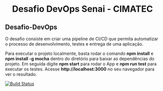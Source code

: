 <h1 align="center"> Desafio DevOps Senai - CIMATEC </h1>

## Desafio-DevOps

O desafio consiste em criar uma pipeline de CI/CD que permita automatizar o processo de desenvolvimento, testes e entrega de uma aplicação.

Para executar o projeto localmente, basta rodar o comando **npm install** e **npm install -g mocha** dentro do diretório para baixar as dependências do projeto. Em seguida digite **npm start** para rodar o App e **npm run test** para executar os testes. Acesse **http://localhost:3000** no seu navegador para ver o resultado.

<!-- Flag Travis-CI - GitHub -->

[![Build Status](https://app.travis-ci.com/crysmar1/desafio-devops.svg?branch=main)](https://app.travis-ci.com/crysmar1/desafio-devops)
